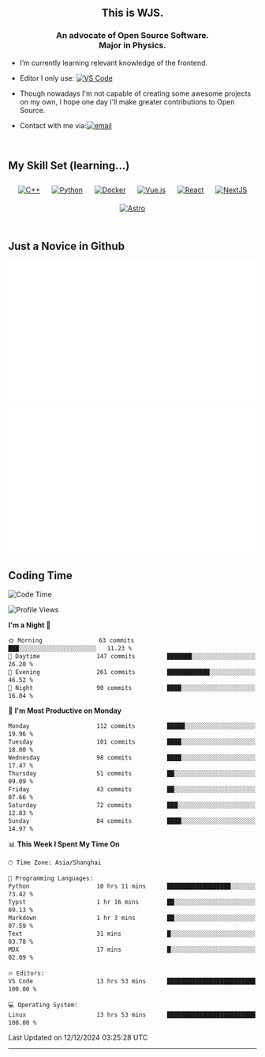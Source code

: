 ## <div align="center">This is WJS.</div>  
  

### <div align="center">An advocate of Open Source Software.<br>Major in Physics.</div>  
  

- I’m currently learning relevant knowledge of the frontend.  
  

- Editor I only use: [![VS Code](https://img.shields.io/badge/-VS%20Code-007ACC?style=plastic&logo=visual-studio-code)](https://code.visualstudio.com/)  
  

- Though nowadays I'm not capable of creating some awesome projects on my own, I hope one day I'll make greater contributions to Open Source.  
  

- Contact with me via:[![email](https://img.shields.io/badge/My-e--mail-red)](mailto:wjs@wjsphy.top)  
  

<br/>  


## My Skill Set (learning...)
<div align="center">  
<a href="https://www.cplusplus.com/" target="_blank"><img style="margin: 10px" src="https://profilinator.rishav.dev/skills-assets/cplusplus-original.svg" alt="C++" height="50" /></a>  
<a href="https://www.python.org/" target="_blank"><img style="margin: 10px" src="https://profilinator.rishav.dev/skills-assets/python-original.svg" alt="Python" height="50" /></a>  
<a href="https://www.docker.com/" target="_blank"><img style="margin: 10px" src="https://profilinator.rishav.dev/skills-assets/docker-original-wordmark.svg" alt="Docker" height="50" /></a>  
<a href="https://vuejs.org/" target="_blank"><img style="margin: 10px" src="https://profilinator.rishav.dev/skills-assets/vuejs-original-wordmark.svg" alt="Vue.js" height="50" /></a>  
<a href="https://reactjs.org/" target="_blank"><img style="margin: 10px" src="https://profilinator.rishav.dev/skills-assets/react-original-wordmark.svg" alt="React" height="50" /></a>  
<a href="https://nextjs.org/" target="_blank"><img style="margin: 10px" src="https://profilinator.rishav.dev/skills-assets/nextjs.png" alt="NextJS" height="50" /></a>  
<a href="https://www.astro.build/" target="_blank"><img style="margin: 10px" src="https://profilinator.rishav.dev/skills-assets/astro.svg" alt="Astro" height="50" /></a>   
</div>

<br/>  


## Just a Novice in Github  
![](https://raw.githubusercontent.com/wjsoj/github-stats-transparent/output/generated/overview.svg)
![](https://raw.githubusercontent.com/wjsoj/github-stats-transparent/output/generated/languages.svg)

## Coding Time

<!--START_SECTION:waka-->
![Code Time](http://img.shields.io/badge/Code%20Time-919%20hrs%2012%20mins-blue)

![Profile Views](http://img.shields.io/badge/Profile%20Views-0-blue)

**I'm a Night 🦉** 

```text
🌞 Morning                63 commits          ███░░░░░░░░░░░░░░░░░░░░░░   11.23 % 
🌆 Daytime                147 commits         ███████░░░░░░░░░░░░░░░░░░   26.20 % 
🌃 Evening                261 commits         ████████████░░░░░░░░░░░░░   46.52 % 
🌙 Night                  90 commits          ████░░░░░░░░░░░░░░░░░░░░░   16.04 % 
```
📅 **I'm Most Productive on Monday** 

```text
Monday                   112 commits         █████░░░░░░░░░░░░░░░░░░░░   19.96 % 
Tuesday                  101 commits         ████░░░░░░░░░░░░░░░░░░░░░   18.00 % 
Wednesday                98 commits          ████░░░░░░░░░░░░░░░░░░░░░   17.47 % 
Thursday                 51 commits          ██░░░░░░░░░░░░░░░░░░░░░░░   09.09 % 
Friday                   43 commits          ██░░░░░░░░░░░░░░░░░░░░░░░   07.66 % 
Saturday                 72 commits          ███░░░░░░░░░░░░░░░░░░░░░░   12.83 % 
Sunday                   84 commits          ████░░░░░░░░░░░░░░░░░░░░░   14.97 % 
```


📊 **This Week I Spent My Time On** 

```text
🕑︎ Time Zone: Asia/Shanghai

💬 Programming Languages: 
Python                   10 hrs 11 mins      ██████████████████░░░░░░░   73.42 % 
Typst                    1 hr 16 mins        ██░░░░░░░░░░░░░░░░░░░░░░░   09.13 % 
Markdown                 1 hr 3 mins         ██░░░░░░░░░░░░░░░░░░░░░░░   07.59 % 
Text                     31 mins             █░░░░░░░░░░░░░░░░░░░░░░░░   03.78 % 
MDX                      17 mins             █░░░░░░░░░░░░░░░░░░░░░░░░   02.09 % 

🔥 Editors: 
VS Code                  13 hrs 53 mins      █████████████████████████   100.00 % 

💻 Operating System: 
Linux                    13 hrs 53 mins      █████████████████████████   100.00 % 
```


 Last Updated on 12/12/2024 03:25:28 UTC
<!--END_SECTION:waka-->

----

<!--
**wjsoj/wjsoj** is a ✨ _special_ ✨ repository because its `README.md` (this file) appears on your GitHub profile.

Here are some ideas to get you started:

- 🔭 I’m currently working on ...
- 🌱 I’m currently learning ...
- 👯 I’m looking to collaborate on ...
- 🤔 I’m looking for help with ...
- 💬 Ask me about ...
- 📫 How to reach me: ...
- 😄 Pronouns: ...
- ⚡ Fun fact: ...
-->
